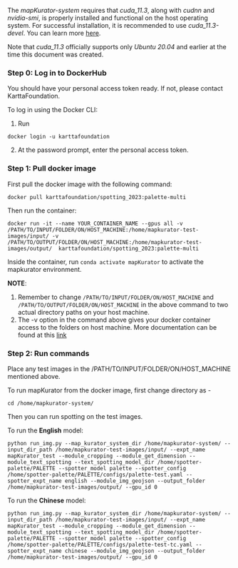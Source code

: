 
The *mapKurator-system* requires that *cuda_11.3*, along with *cudnn* and *nvidia-smi*, is properly installed and functional on the host operating system. For successful installation, it is recommended to use *cuda_11.3-devel*. You can learn more [here](https://github.com/NVIDIA/nvidia-docker/wiki/CUDA).

Note that *cuda_11.3* officially supports only *Ubuntu 20.04* and earlier at the time this document was created.

### Step 0: Log in to DockerHub
You should have your personal access token ready. If not, please contact KarttaFoundation.

To log in using the Docker CLI:

1. Run
```
docker login -u karttafoundation
```

2. At the password prompt, enter the personal access token.

### Step 1: Pull docker image 

First pull the docker image with the following command:

```docker pull karttafoundation/spotting_2023:palette-multi```

Then run the container:
```
docker run -it --name YOUR_CONTAINER_NAME --gpus all -v /PATH/TO/INPUT/FOLDER/ON/HOST_MACHINE:/home/mapkurator-test-images/input/ -v /PATH/TO/OUTPUT/FOLDER/ON/HOST_MACHINE:/home/mapkurator-test-images/output/  karttafoundation/spotting_2023:palette-multi
```

Inside the container, run `conda activate mapKurator` to activate the mapkurator environment. 

**NOTE**: 
1) Remember to change `/PATH/TO/INPUT/FOLDER/ON/HOST_MACHINE` and `/PATH/TO/OUTPUT/FOLDER/ON/HOST_MACHINE` in the above command to two actual directory paths on your host machine. 
2) The -v option in the command above gives your docker container access to the folders on host machine. More documentation can be found at this [link](https://docs.docker.com/storage/volumes/)


### Step 2: Run commands 
Place any test images in the /PATH/TO/INPUT/FOLDER/ON/HOST_MACHINE mentioned above.

To run mapKurator from the docker image, first change directory as -     
```
cd /home/mapkurator-system/
```

Then you can run spotting on the test images.     


To run the **English** model:
```
python run_img.py --map_kurator_system_dir /home/mapkurator-system/ --input_dir_path /home/mapkurator-test-images/input/ --expt_name mapKurator_test --module_cropping --module_get_dimension --module_text_spotting --text_spotting_model_dir /home/spotter-palette/PALETTE --spotter_model palette --spotter_config /home/spotter-palette/PALETTE/configs/palette-test.yaml --spotter_expt_name english --module_img_geojson --output_folder /home/mapkurator-test-images/output/ --gpu_id 0
```

To run the **Chinese** model:
```
python run_img.py --map_kurator_system_dir /home/mapkurator-system/ --input_dir_path /home/mapkurator-test-images/input/ --expt_name mapKurator_test --module_cropping --module_get_dimension --module_text_spotting --text_spotting_model_dir /home/spotter-palette/PALETTE --spotter_model palette --spotter_config /home/spotter-palette/PALETTE/configs/palette-test-tc.yaml --spotter_expt_name chinese --module_img_geojson --output_folder /home/mapkurator-test-images/output/ --gpu_id 0
```

